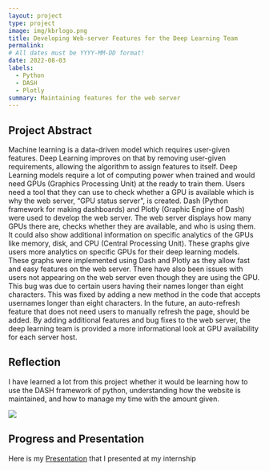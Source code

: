 ```yaml
---
layout: project
type: project
image: img/kbrlogo.png
title: Developing Web-server Features for the Deep Learning Team 
permalink: 
# All dates must be YYYY-MM-DD format!
date: 2022-08-03
labels:
  - Python
  - DASH
  - Plotly
summary: Maintaining features for the web server
---
```


## Project Abstract

Machine learning is a data-driven model which requires user-given features. Deep Learning improves on that by removing user-given requirements, allowing the algorithm to assign features to itself.  Deep Learning models require a lot of computing power when trained and would need GPUs (Graphics Processing Unit) at the ready to train them. Users need a tool that they can use to check whether a GPU is available which is why the web server, “GPU status server", is created. Dash (Python framework for making dashboards) and Plotly (Graphic Engine of Dash) were used to develop the web server. The web server displays how many GPUs there are, checks whether they are available, and who is using them. It could also show additional information on specific analytics of the GPUs like memory, disk, and CPU (Central Processing Unit). These graphs give users more analytics on specific GPUs for their deep learning models. These graphs were implemented using Dash and Plotly as they allow fast and easy features on the web server. There have also been issues with users not appearing on the web server even though they are using the GPU. This bug was due to certain users having their names longer than eight characters. This was fixed by adding a new method in the code that accepts usernames longer than eight characters. In the future, an auto-refresh feature that does not need users to manually refresh the page, should be added. By adding additional features and bug fixes to the web server, the deep learning team is provided a more informational look at GPU availability for each server host. 

## Reflection

I have learned a lot from this project whether it would be learning how to use the DASH framework of python, understanding how the website is maintained, and how to manage my time with the amount given.

<img class="gif image" src="https://github.com/bennytrieu/bennytrieu.github.io/blob/main/img/gpustatuscluster.gif">

## Progress and Presentation

Here is my [Presentation](https://docs.google.com/presentation/d/1yPRs8vxF040HdUPke632nkWaMuBigXCOH5ZVoUWNmzE/edit?usp=sharing) that I presented at my internship
